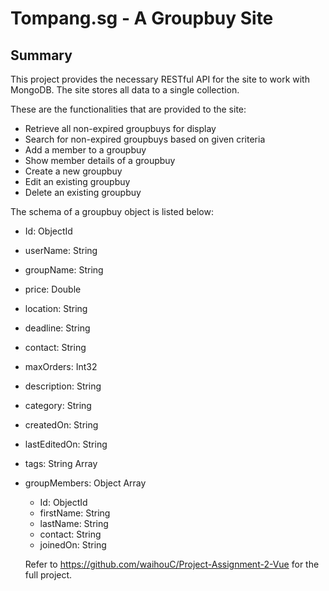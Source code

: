 # Tompang.sg - A Groupbuy Site
## Summary
This project provides the necessary RESTful API for the site to work with MongoDB. The site stores all data to a single collection.

These are the functionalities that are provided to the site:
* Retrieve all non-expired groupbuys for display
* Search for non-expired groupbuys based on given criteria
* Add a member to a groupbuy
* Show member details of a groupbuy
* Create a new groupbuy
* Edit an existing groupbuy
* Delete an existing groupbuy

The schema of a groupbuy object is listed below:
- Id: ObjectId
- userName: String
- groupName: String
- price: Double
- location: String
- deadline: String
- contact: String
- maxOrders: Int32
- description: String
- category: String
- createdOn: String
- lastEditedOn: String
- tags: String Array
- groupMembers: Object Array
  - Id: ObjectId
  - firstName: String
  - lastName: String
  - contact: String
  - joinedOn: String

  Refer to https://github.com/waihouC/Project-Assignment-2-Vue for the full project.